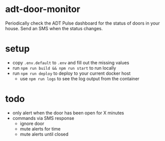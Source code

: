 # adt-door-monitor

Periodically check the ADT Pulse dashboard for the status of doors in your house. Send an SMS when the status changes.

# setup
 - copy `.env.default` to `.env` and fill out the missing values
 - run `npm run build && npm run start` to run locally
 - run `npm run deploy` to deploy to your current docker host
   - use `npm run logs` to see the log output from the container

# todo
 - only alert when the door has been open for X minutes
 - commands via SMS response
   - ignore door
   - mute alerts for time
   - mute alerts until closed